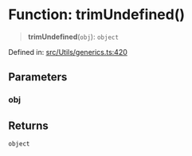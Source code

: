 # Function: trimUndefined()

> **trimUndefined**(`obj`): `object`

Defined in: [src/Utils/generics.ts:420](https://github.com/Fokusdotid/Baileys/blob/49e815e65b8f4aea31725e09dcf4815734557e39/src/Utils/generics.ts#L420)

## Parameters

### obj

## Returns

`object`
